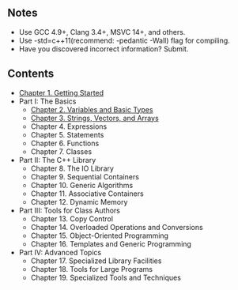 
## Notes

- Use GCC 4.9+, Clang 3.4+, MSVC 14+, and others.
- Use -std=c++11(recommend: -pedantic -Wall) flag for compiling.
- Have you discovered incorrect information? Submit.
## Contents

- [Chapter 1. Getting Started](/ch01)
- Part I: The Basics
  - [Chapter 2. Variables and Basic Types](/ch02)
  - [Chapter 3. Strings, Vectors, and Arrays](/ch03)
  - Chapter 4. Expressions
  - Chapter 5. Statements
  - Chapter 6. Functions
  - Chapter 7. Classes
- Part II: The C++ Library
  - Chapter 8. The IO Library
  - Chapter 9. Sequential Containers
  - Chapter 10. Generic Algorithms
  - Chapter 11. Associative Containers
  - Chapter 12. Dynamic Memory
- Part III: Tools for Class Authors
  - Chapter 13. Copy Control
  - Chapter 14. Overloaded Operations and Conversions
  - Chapter 15. Object-Oriented Programming
  - Chapter 16. Templates and Generic Programming
- Part IV: Advanced Topics
  - Chapter 17. Specialized Library Facilities
  - Chapter 18. Tools for Large Programs
  - Chapter 19. Specialized Tools and Techniques
